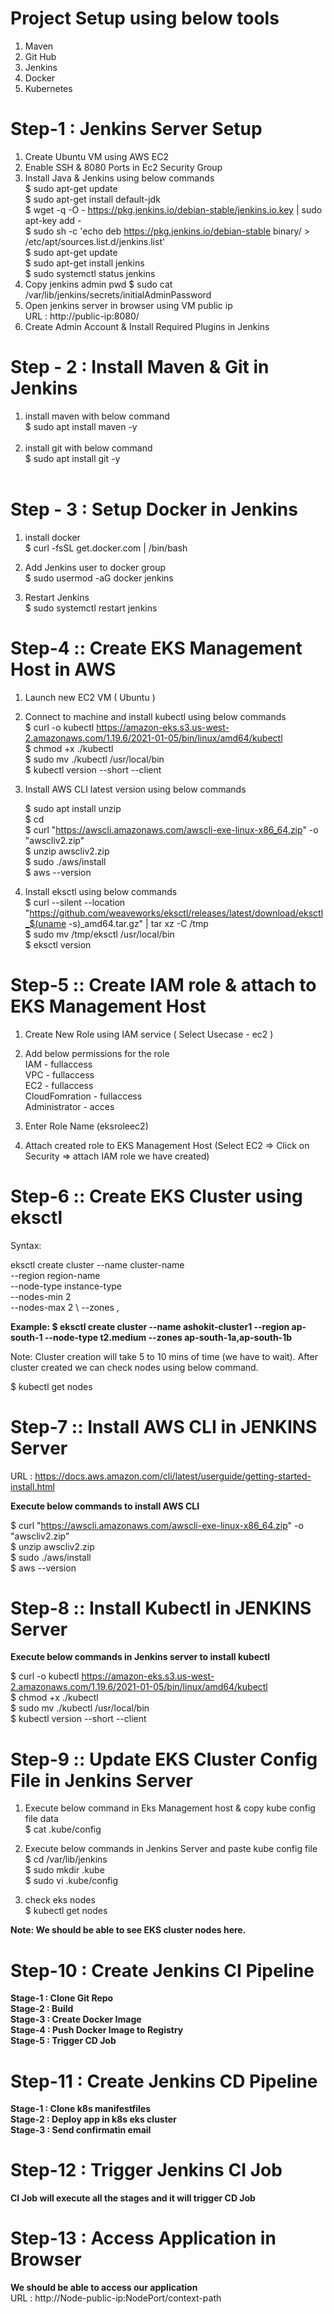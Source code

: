 # Project Setup using below tools
1) Maven
2) Git Hub
3) Jenkins
4) Docker
5) Kubernetes

# Step-1 : Jenkins Server Setup #
1) Create Ubuntu VM using AWS EC2 <br/>
2) Enable SSH & 8080 Ports in Ec2 Security Group <br/>
3) Install Java & Jenkins using below commands <br/>
$ sudo apt-get update <br/>
$ sudo apt-get install default-jdk <br/>
$ wget -q -O - https://pkg.jenkins.io/debian-stable/jenkins.io.key | sudo apt-key add - <br/>
$ sudo sh -c 'echo deb https://pkg.jenkins.io/debian-stable binary/ > /etc/apt/sources.list.d/jenkins.list' <br/>
$ sudo apt-get update <br/>
$ sudo apt-get install jenkins <br/>
$ sudo systemctl status jenkins <br/>
3) Copy jenkins admin pwd
$ sudo cat /var/lib/jenkins/secrets/initialAdminPassword
4) Open jenkins server in browser using VM public ip <br/>
           URL : http://public-ip:8080/
5) Create Admin Account & Install Required Plugins in Jenkins


# Step - 2 : Install Maven & Git in Jenkins #
1) install maven with below command <br/>
 $ sudo apt install maven -y <br/> <br/>
2) install git with below command <br/>
 $ sudo apt install git -y <br/> <br/>

# Step - 3 : Setup Docker in Jenkins #
1) install docker <br/>
$ curl -fsSL get.docker.com | /bin/bash <br/>

2) Add Jenkins user to docker group <br/>
$ sudo usermod -aG docker jenkins  <br/>

3) Restart Jenkins  <br/>
$ sudo systemctl restart jenkins <br/>

# Step-4 :: Create EKS Management Host in AWS #

1) Launch new EC2 VM ( Ubuntu )	  
2) Connect to machine and install kubectl using below commands  
	$ curl -o kubectl https://amazon-eks.s3.us-west-2.amazonaws.com/1.19.6/2021-01-05/bin/linux/amd64/kubectl <br/>
	$ chmod +x ./kubectl <br/>
	$ sudo mv ./kubectl /usr/local/bin <br/>
	$ kubectl version --short --client <br/>

3) Install AWS CLI latest version using below commands 

	$ sudo apt install unzip <br/>
	$ cd  <br/>
	$ curl "https://awscli.amazonaws.com/awscli-exe-linux-x86_64.zip" -o "awscliv2.zip" <br/>
	$ unzip awscliv2.zip <br/>
	$ sudo ./aws/install <br/>
	$ aws --version <br/>

4) Install eksctl using below commands <br/>
	$ curl --silent --location "https://github.com/weaveworks/eksctl/releases/latest/download/eksctl_$(uname -s)_amd64.tar.gz" | tar xz -C /tmp <br/>
	$ sudo mv /tmp/eksctl /usr/local/bin <br/>
	$ eksctl version <br/>

# Step-5 :: Create IAM role & attach to EKS Management Host #

1) Create New Role using IAM service ( Select Usecase - ec2 ) 	
2) Add below permissions for the role <br/>
		IAM - fullaccess <br/>
		VPC - fullaccess <br/>
		EC2 - fullaccess  <br/>
		CloudFomration - fullaccess  <br/>
		Administrator - acces <br/>
		
3) Enter Role Name (eksroleec2) 
4) Attach created role to EKS Management Host (Select EC2 => Click on Security => attach IAM role we have created) 
  
# Step-6 :: Create EKS Cluster using eksctl # 
Syntax: 

eksctl create cluster --name cluster-name  \
--region region-name \
--node-type instance-type \
--nodes-min 2 \
--nodes-max 2 \ 
--zones <AZ-1>,<AZ-2>

**Example: $ eksctl create cluster --name ashokit-cluster1 --region ap-south-1 --node-type t2.medium  --zones ap-south-1a,ap-south-1b**

Note: Cluster creation will take 5 to 10 mins of time (we have to wait). After cluster created we can check nodes using below command.	

$ kubectl get nodes  

# Step-7 :: Install AWS CLI in JENKINS Server #

URL : https://docs.aws.amazon.com/cli/latest/userguide/getting-started-install.html  

**Execute below commands to install AWS CLI**

$ curl "https://awscli.amazonaws.com/awscli-exe-linux-x86_64.zip" -o "awscliv2.zip" <br/>
$ unzip awscliv2.zip <br/>
$ sudo ./aws/install <br/>
$ aws --version <br/>
 
# Step-8 :: Install Kubectl in JENKINS Server #
**Execute below commands in Jenkins server to install kubectl**
	
$ curl -o kubectl https://amazon-eks.s3.us-west-2.amazonaws.com/1.19.6/2021-01-05/bin/linux/amd64/kubectl <br/>
$ chmod +x ./kubectl <br/>
$ sudo mv ./kubectl /usr/local/bin <br/>
$ kubectl version --short --client <br/>

# Step-9 :: Update EKS Cluster Config File in Jenkins Server #
	
1) Execute below command in Eks Management host & copy kube config file data <br/>
	$ cat .kube/config 

2) Execute below commands in Jenkins Server and paste kube config file  <br/>
	$ cd /var/lib/jenkins <br/>
	$ sudo mkdir .kube  <br/>
	$ sudo vi .kube/config  <br/>

3) check eks nodes <br/>
	$ kubectl get nodes 

**Note: We should be able to see EKS cluster nodes here.**


# Step-10 : Create Jenkins CI Pipeline #

**Stage-1 : Clone Git Repo** <br/> 
**Stage-2 : Build** <br/>
**Stage-3 : Create Docker Image** <br/>
**Stage-4 : Push Docker Image to Registry** <br/>
**Stage-5 : Trigger CD Job** <br/>
	
# Step-11 : Create Jenkins CD Pipeline #

**Stage-1 : Clone k8s manifestfiles** <br/>
**Stage-2 : Deploy app in k8s eks cluster** <br/>
**Stage-3 : Send confirmatin email** <br/>

	
# Step-12 : Trigger Jenkins CI Job #
**CI Job will execute all the stages and it will trigger CD Job**
	
# Step-13 : Access Application in Browser #
**We should be able to access our application** <br/>
URL : http://Node-public-ip:NodePort/context-path
